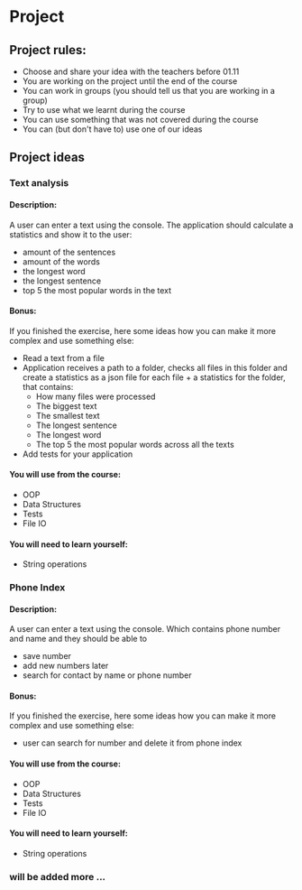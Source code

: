 # Project

## Project rules:
- Choose and share your idea with the teachers before 01.11
- You are working on the project until the end of the course
- You can work in groups (you should tell us that you are working in a group)
- Try to use what we learnt during the course
- You can use something that was not covered during the course
- You can (but don't have to) use one of our ideas

## Project ideas
### Text analysis
#### Description:
A user can enter a text using the console. The application should calculate a statistics and show it to the user:

- amount of the sentences
- amount of the words
- the longest word
- the longest sentence
- top 5 the most popular words in the text 
#### Bonus:
If you finished the exercise, here some ideas how you can make it more complex and use something else:

- Read a text from a file
- Application receives a path to a folder, checks all files in this folder and create a statistics as a json file for 
each file + a statistics for the folder, that contains: 
    - How many files were processed
    - The biggest text
    - The smallest text
    - The longest sentence
    - The longest word
    - The top 5 the most popular words across all the texts
- Add tests for your application

#### You will use from the course:
- OOP
- Data Structures 
- Tests
- File IO

#### You will need to learn yourself:
- String operations

### Phone Index
#### Description:
A user can enter a text using the console. Which contains phone number and name and they should be able to 
- save number
- add new numbers later
- search for contact by name or phone number

#### Bonus:
If you finished the exercise, here some ideas how you can make it more complex and use something else:

- user can search for number and delete it from phone index

#### You will use from the course:
- OOP
- Data Structures 
- Tests
- File IO

#### You will need to learn yourself:
- String operations

### will be added more ... 
